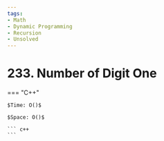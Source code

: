 ```yaml
---
tags:
- Math
- Dynamic Programming
- Recursion
- Unsolved
---
```



# 233. Number of Digit One

=== "C++"

    $Time: O()$

    $Space: O()$

    ``` c++
    ```